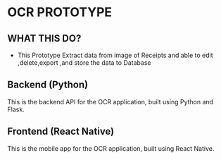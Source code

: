 # OCR PROTOTYPE

## WHAT THIS DO?
- This Prototype Extract data from image of Receipts  and able to edit ,delete,export ,and store the data to Database


## Backend (Python)

This is the backend API for the OCR application, built using Python and Flask.

## Frontend (React Native)

This is the mobile app for the OCR application, built using React Native.


